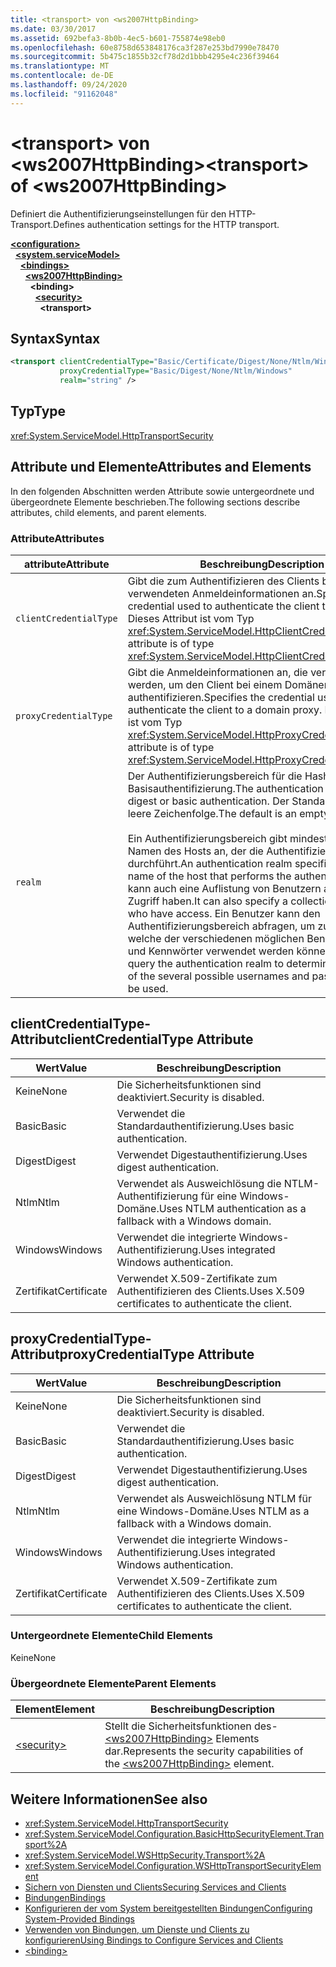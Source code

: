 ```yaml
---
title: <transport> von <ws2007HttpBinding>
ms.date: 03/30/2017
ms.assetid: 692befa3-8b0b-4ec5-b601-755874e98eb0
ms.openlocfilehash: 60e8758d653848176ca3f287e253bd7990e78470
ms.sourcegitcommit: 5b475c1855b32cf78d2d1bbb4295e4c236f39464
ms.translationtype: MT
ms.contentlocale: de-DE
ms.lasthandoff: 09/24/2020
ms.locfileid: "91162048"
---
```

# <a name="transport-of-ws2007httpbinding"></a><span data-ttu-id="72b79-102">\<transport> von \<ws2007HttpBinding></span><span class="sxs-lookup"><span data-stu-id="72b79-102">\<transport> of \<ws2007HttpBinding></span></span>

<span data-ttu-id="72b79-103">Definiert die Authentifizierungseinstellungen für den HTTP-Transport.</span><span class="sxs-lookup"><span data-stu-id="72b79-103">Defines authentication settings for the HTTP transport.</span></span>  
  
[**\<configuration>**](../configuration-element.md)\
&nbsp;&nbsp;[**\<system.serviceModel>**](system-servicemodel.md)\
&nbsp;&nbsp;&nbsp;&nbsp;[**\<bindings>**](bindings.md)\
&nbsp;&nbsp;&nbsp;&nbsp;&nbsp;&nbsp;[**\<ws2007HttpBinding>**](ws2007httpbinding.md)\
&nbsp;&nbsp;&nbsp;&nbsp;&nbsp;&nbsp;&nbsp;&nbsp;**\<binding>**\
&nbsp;&nbsp;&nbsp;&nbsp;&nbsp;&nbsp;&nbsp;&nbsp;&nbsp;&nbsp;[**\<security>**](security-of-ws2007httpbinding.md)\
&nbsp;&nbsp;&nbsp;&nbsp;&nbsp;&nbsp;&nbsp;&nbsp;&nbsp;&nbsp;&nbsp;&nbsp;**\<transport>**  
  
## <a name="syntax"></a><span data-ttu-id="72b79-104">Syntax</span><span class="sxs-lookup"><span data-stu-id="72b79-104">Syntax</span></span>  
  
```xml  
<transport clientCredentialType="Basic/Certificate/Digest/None/Ntlm/Windows"
           proxyCredentialType="Basic/Digest/None/Ntlm/Windows"
           realm="string" />
```  
  
## <a name="type"></a><span data-ttu-id="72b79-105">Typ</span><span class="sxs-lookup"><span data-stu-id="72b79-105">Type</span></span>  

 <xref:System.ServiceModel.HttpTransportSecurity>  
  
## <a name="attributes-and-elements"></a><span data-ttu-id="72b79-106">Attribute und Elemente</span><span class="sxs-lookup"><span data-stu-id="72b79-106">Attributes and Elements</span></span>  

 <span data-ttu-id="72b79-107">In den folgenden Abschnitten werden Attribute sowie untergeordnete und übergeordnete Elemente beschrieben.</span><span class="sxs-lookup"><span data-stu-id="72b79-107">The following sections describe attributes, child elements, and parent elements.</span></span>  
  
### <a name="attributes"></a><span data-ttu-id="72b79-108">Attribute</span><span class="sxs-lookup"><span data-stu-id="72b79-108">Attributes</span></span>  
  
|<span data-ttu-id="72b79-109">attribute</span><span class="sxs-lookup"><span data-stu-id="72b79-109">Attribute</span></span>|<span data-ttu-id="72b79-110">Beschreibung</span><span class="sxs-lookup"><span data-stu-id="72b79-110">Description</span></span>|  
|---------------|-----------------|  
|`clientCredentialType`|<span data-ttu-id="72b79-111">Gibt die zum Authentifizieren des Clients beim Dienst verwendeten Anmeldeinformationen an.</span><span class="sxs-lookup"><span data-stu-id="72b79-111">Specifies the credential used to authenticate the client to the service.</span></span> <span data-ttu-id="72b79-112">Dieses Attribut ist vom Typ <xref:System.ServiceModel.HttpClientCredentialType>.</span><span class="sxs-lookup"><span data-stu-id="72b79-112">This attribute is of type <xref:System.ServiceModel.HttpClientCredentialType>.</span></span>|  
|`proxyCredentialType`|<span data-ttu-id="72b79-113">Gibt die Anmeldeinformationen an, die verwendet werden, um den Client bei einem Domänenproxy zu authentifizieren.</span><span class="sxs-lookup"><span data-stu-id="72b79-113">Specifies the credential used to authenticate the client to a domain proxy.</span></span> <span data-ttu-id="72b79-114">Dieses Attribut ist vom Typ <xref:System.ServiceModel.HttpProxyCredentialType>.</span><span class="sxs-lookup"><span data-stu-id="72b79-114">This attribute is of type <xref:System.ServiceModel.HttpProxyCredentialType>.</span></span>|  
|`realm`|<span data-ttu-id="72b79-115">Der Authentifizierungsbereich für die Hashwert- oder Basisauthentifizierung.</span><span class="sxs-lookup"><span data-stu-id="72b79-115">The authentication realm for digest or basic authentication.</span></span> <span data-ttu-id="72b79-116">Der Standardwert ist eine leere Zeichenfolge.</span><span class="sxs-lookup"><span data-stu-id="72b79-116">The default is an empty string.</span></span><br /><br /> <span data-ttu-id="72b79-117">Ein Authentifizierungsbereich gibt mindestens den Namen des Hosts an, der die Authentifizierung durchführt.</span><span class="sxs-lookup"><span data-stu-id="72b79-117">An authentication realm specifies at least the name of the host that performs the authentication.</span></span> <span data-ttu-id="72b79-118">Er kann auch eine Auflistung von Benutzern angeben, die Zugriff haben.</span><span class="sxs-lookup"><span data-stu-id="72b79-118">It can also specify a collection of users who have access.</span></span> <span data-ttu-id="72b79-119">Ein Benutzer kann den Authentifizierungsbereich abfragen, um zu bestimmen, welche der verschiedenen möglichen Benutzernamen und Kennwörter verwendet werden können.</span><span class="sxs-lookup"><span data-stu-id="72b79-119">A user can query the authentication realm to determine which one of the several possible usernames and passwords can be used.</span></span>|  
  
## <a name="clientcredentialtype-attribute"></a><span data-ttu-id="72b79-120">clientCredentialType-Attribut</span><span class="sxs-lookup"><span data-stu-id="72b79-120">clientCredentialType Attribute</span></span>  
  
|<span data-ttu-id="72b79-121">Wert</span><span class="sxs-lookup"><span data-stu-id="72b79-121">Value</span></span>|<span data-ttu-id="72b79-122">Beschreibung</span><span class="sxs-lookup"><span data-stu-id="72b79-122">Description</span></span>|  
|-----------|-----------------|  
|<span data-ttu-id="72b79-123">Keine</span><span class="sxs-lookup"><span data-stu-id="72b79-123">None</span></span>|<span data-ttu-id="72b79-124">Die Sicherheitsfunktionen sind deaktiviert.</span><span class="sxs-lookup"><span data-stu-id="72b79-124">Security is disabled.</span></span>|  
|<span data-ttu-id="72b79-125">Basic</span><span class="sxs-lookup"><span data-stu-id="72b79-125">Basic</span></span>|<span data-ttu-id="72b79-126">Verwendet die Standardauthentifizierung.</span><span class="sxs-lookup"><span data-stu-id="72b79-126">Uses basic authentication.</span></span>|  
|<span data-ttu-id="72b79-127">Digest</span><span class="sxs-lookup"><span data-stu-id="72b79-127">Digest</span></span>|<span data-ttu-id="72b79-128">Verwendet Digestauthentifizierung.</span><span class="sxs-lookup"><span data-stu-id="72b79-128">Uses digest authentication.</span></span>|  
|<span data-ttu-id="72b79-129">Ntlm</span><span class="sxs-lookup"><span data-stu-id="72b79-129">Ntlm</span></span>|<span data-ttu-id="72b79-130">Verwendet als Ausweichlösung die NTLM-Authentifizierung für eine Windows-Domäne.</span><span class="sxs-lookup"><span data-stu-id="72b79-130">Uses NTLM authentication as a fallback with a Windows domain.</span></span>|  
|<span data-ttu-id="72b79-131">Windows</span><span class="sxs-lookup"><span data-stu-id="72b79-131">Windows</span></span>|<span data-ttu-id="72b79-132">Verwendet die integrierte Windows-Authentifizierung.</span><span class="sxs-lookup"><span data-stu-id="72b79-132">Uses integrated Windows authentication.</span></span>|  
|<span data-ttu-id="72b79-133">Zertifikat</span><span class="sxs-lookup"><span data-stu-id="72b79-133">Certificate</span></span>|<span data-ttu-id="72b79-134">Verwendet X.509-Zertifikate zum Authentifizieren des Clients.</span><span class="sxs-lookup"><span data-stu-id="72b79-134">Uses X.509 certificates to authenticate the client.</span></span>|  
  
## <a name="proxycredentialtype-attribute"></a><span data-ttu-id="72b79-135">proxyCredentialType-Attribut</span><span class="sxs-lookup"><span data-stu-id="72b79-135">proxyCredentialType Attribute</span></span>  
  
|<span data-ttu-id="72b79-136">Wert</span><span class="sxs-lookup"><span data-stu-id="72b79-136">Value</span></span>|<span data-ttu-id="72b79-137">Beschreibung</span><span class="sxs-lookup"><span data-stu-id="72b79-137">Description</span></span>|  
|-----------|-----------------|  
|<span data-ttu-id="72b79-138">Keine</span><span class="sxs-lookup"><span data-stu-id="72b79-138">None</span></span>|<span data-ttu-id="72b79-139">Die Sicherheitsfunktionen sind deaktiviert.</span><span class="sxs-lookup"><span data-stu-id="72b79-139">Security is disabled.</span></span>|  
|<span data-ttu-id="72b79-140">Basic</span><span class="sxs-lookup"><span data-stu-id="72b79-140">Basic</span></span>|<span data-ttu-id="72b79-141">Verwendet die Standardauthentifizierung.</span><span class="sxs-lookup"><span data-stu-id="72b79-141">Uses basic authentication.</span></span>|  
|<span data-ttu-id="72b79-142">Digest</span><span class="sxs-lookup"><span data-stu-id="72b79-142">Digest</span></span>|<span data-ttu-id="72b79-143">Verwendet Digestauthentifizierung.</span><span class="sxs-lookup"><span data-stu-id="72b79-143">Uses digest authentication.</span></span>|  
|<span data-ttu-id="72b79-144">Ntlm</span><span class="sxs-lookup"><span data-stu-id="72b79-144">Ntlm</span></span>|<span data-ttu-id="72b79-145">Verwendet als Ausweichlösung NTLM für eine Windows-Domäne.</span><span class="sxs-lookup"><span data-stu-id="72b79-145">Uses NTLM as a fallback with a Windows domain.</span></span>|  
|<span data-ttu-id="72b79-146">Windows</span><span class="sxs-lookup"><span data-stu-id="72b79-146">Windows</span></span>|<span data-ttu-id="72b79-147">Verwendet die integrierte Windows-Authentifizierung.</span><span class="sxs-lookup"><span data-stu-id="72b79-147">Uses integrated Windows authentication.</span></span>|  
|<span data-ttu-id="72b79-148">Zertifikat</span><span class="sxs-lookup"><span data-stu-id="72b79-148">Certificate</span></span>|<span data-ttu-id="72b79-149">Verwendet X.509-Zertifikate zum Authentifizieren des Clients.</span><span class="sxs-lookup"><span data-stu-id="72b79-149">Uses X.509 certificates to authenticate the client.</span></span>|  
  
### <a name="child-elements"></a><span data-ttu-id="72b79-150">Untergeordnete Elemente</span><span class="sxs-lookup"><span data-stu-id="72b79-150">Child Elements</span></span>  

 <span data-ttu-id="72b79-151">Keine</span><span class="sxs-lookup"><span data-stu-id="72b79-151">None</span></span>  
  
### <a name="parent-elements"></a><span data-ttu-id="72b79-152">Übergeordnete Elemente</span><span class="sxs-lookup"><span data-stu-id="72b79-152">Parent Elements</span></span>  
  
|<span data-ttu-id="72b79-153">Element</span><span class="sxs-lookup"><span data-stu-id="72b79-153">Element</span></span>|<span data-ttu-id="72b79-154">Beschreibung</span><span class="sxs-lookup"><span data-stu-id="72b79-154">Description</span></span>|  
|-------------|-----------------|  
|[\<security>](security-of-ws2007httpbinding.md)|<span data-ttu-id="72b79-155">Stellt die Sicherheitsfunktionen des- [\<ws2007HttpBinding>](ws2007httpbinding.md) Elements dar.</span><span class="sxs-lookup"><span data-stu-id="72b79-155">Represents the security capabilities of the [\<ws2007HttpBinding>](ws2007httpbinding.md) element.</span></span>|  
  
## <a name="see-also"></a><span data-ttu-id="72b79-156">Weitere Informationen</span><span class="sxs-lookup"><span data-stu-id="72b79-156">See also</span></span>

- <xref:System.ServiceModel.HttpTransportSecurity>
- <xref:System.ServiceModel.Configuration.BasicHttpSecurityElement.Transport%2A>
- <xref:System.ServiceModel.WSHttpSecurity.Transport%2A>
- <xref:System.ServiceModel.Configuration.WSHttpTransportSecurityElement>
- [<span data-ttu-id="72b79-157">Sichern von Diensten und Clients</span><span class="sxs-lookup"><span data-stu-id="72b79-157">Securing Services and Clients</span></span>](../../../wcf/feature-details/securing-services-and-clients.md)
- [<span data-ttu-id="72b79-158">Bindungen</span><span class="sxs-lookup"><span data-stu-id="72b79-158">Bindings</span></span>](../../../wcf/bindings.md)
- [<span data-ttu-id="72b79-159">Konfigurieren der vom System bereitgestellten Bindungen</span><span class="sxs-lookup"><span data-stu-id="72b79-159">Configuring System-Provided Bindings</span></span>](../../../wcf/feature-details/configuring-system-provided-bindings.md)
- [<span data-ttu-id="72b79-160">Verwenden von Bindungen, um Dienste und Clients zu konfigurieren</span><span class="sxs-lookup"><span data-stu-id="72b79-160">Using Bindings to Configure Services and Clients</span></span>](../../../wcf/using-bindings-to-configure-services-and-clients.md)
- [\<binding>](bindings.md)
